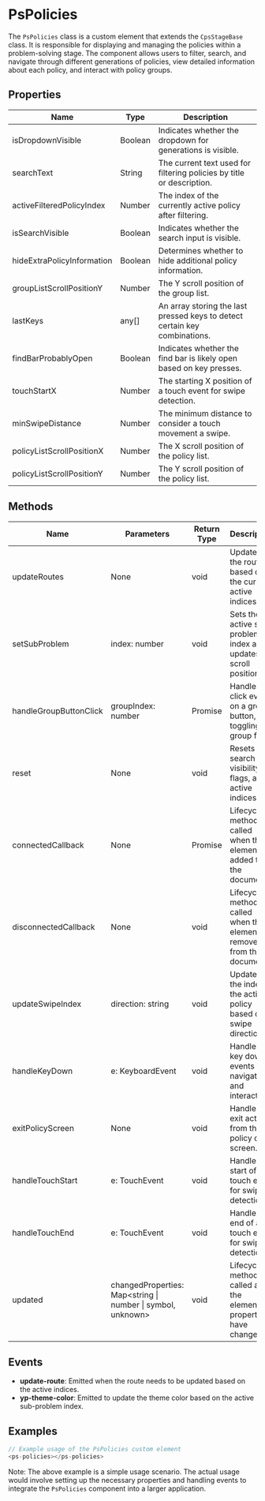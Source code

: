 # PsPolicies

The `PsPolicies` class is a custom element that extends the `CpsStageBase` class. It is responsible for displaying and managing the policies within a problem-solving stage. The component allows users to filter, search, and navigate through different generations of policies, view detailed information about each policy, and interact with policy groups.

## Properties

| Name                        | Type    | Description                                                                 |
|-----------------------------|---------|-----------------------------------------------------------------------------|
| isDropdownVisible           | Boolean | Indicates whether the dropdown for generations is visible.                  |
| searchText                  | String  | The current text used for filtering policies by title or description.       |
| activeFilteredPolicyIndex   | Number  | The index of the currently active policy after filtering.                   |
| isSearchVisible             | Boolean | Indicates whether the search input is visible.                              |
| hideExtraPolicyInformation  | Boolean | Determines whether to hide additional policy information.                   |
| groupListScrollPositionY    | Number  | The Y scroll position of the group list.                                    |
| lastKeys                    | any[]   | An array storing the last pressed keys to detect certain key combinations.  |
| findBarProbablyOpen         | Boolean | Indicates whether the find bar is likely open based on key presses.         |
| touchStartX                 | Number  | The starting X position of a touch event for swipe detection.               |
| minSwipeDistance            | Number  | The minimum distance to consider a touch movement a swipe.                  |
| policyListScrollPositionX   | Number  | The X scroll position of the policy list.                                   |
| policyListScrollPositionY   | Number  | The Y scroll position of the policy list.                                   |

## Methods

| Name                    | Parameters        | Return Type | Description                                                                 |
|-------------------------|-------------------|-------------|-----------------------------------------------------------------------------|
| updateRoutes            | None              | void        | Updates the routes based on the current active indices.                     |
| setSubProblem           | index: number     | void        | Sets the active sub-problem index and updates the scroll positions.         |
| handleGroupButtonClick  | groupIndex: number| Promise<void>| Handles the click event on a group button, toggling the group filter.      |
| reset                   | None              | void        | Resets the search text, visibility flags, and active indices.               |
| connectedCallback       | None              | Promise<void>| Lifecycle method called when the element is added to the document.         |
| disconnectedCallback    | None              | void        | Lifecycle method called when the element is removed from the document.      |
| updateSwipeIndex        | direction: string | void        | Updates the index of the active policy based on swipe direction.            |
| handleKeyDown           | e: KeyboardEvent  | void        | Handles key down events for navigation and interaction.                     |
| exitPolicyScreen        | None              | void        | Handles the exit action from the policy detail screen.                      |
| handleTouchStart        | e: TouchEvent     | void        | Handles the start of a touch event for swipe detection.                     |
| handleTouchEnd          | e: TouchEvent     | void        | Handles the end of a touch event for swipe detection.                       |
| updated                 | changedProperties: Map<string \| number \| symbol, unknown> | void | Lifecycle method called after the element’s properties have changed.    |

## Events

- **update-route**: Emitted when the route needs to be updated based on the active indices.
- **yp-theme-color**: Emitted to update the theme color based on the active sub-problem index.

## Examples

```typescript
// Example usage of the PsPolicies custom element
<ps-policies></ps-policies>
```

Note: The above example is a simple usage scenario. The actual usage would involve setting up the necessary properties and handling events to integrate the `PsPolicies` component into a larger application.